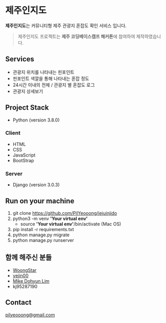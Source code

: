 
# **제주인지도**

**제주인지도**는 커뮤니티형 제주 관광지 혼잡도 확인 서비스 입니다.

> 제주인지도 프로젝트는 **제주 코딩베이스캠프 해커톤**에 참여하여 제작하였습니다.


## **Services**
- 관광지 위치를 나타내는 핀포인트
- 핀포인트 색깔을 통해 나타내는 혼잡 정도
- 24시간 이내의 전체 / 관광지 별 혼잡도 로그
- 관광지 상세보기


## **Project Stack**

- Python (version 3.8.0)

### Client

- HTML
- CSS
- JavaScript
- BootStrap

### Server

- Django (version 3.0.3)


## **Run on your machine**


 1. git clone https://github.com/PilYeooong/jejuinjido
 2. python3 -m venv **'Your virtual env'**
	 - source **'Your virtual env'**/bin/activate (Mac OS)
 3. pip install -r requirements.txt  
 4. python manage.py migrate
 5. python manage.py runserver



## **함께 해주신 분들**
- [WoongStar](https://github.com/Woongstar)
- [yejin00](https://github.com/yejin00)
- [Mike Dohyun Lim](https://github.com/mikeylim)
- kj95287190


## **Contact**
pilyeooong@gmail.com



